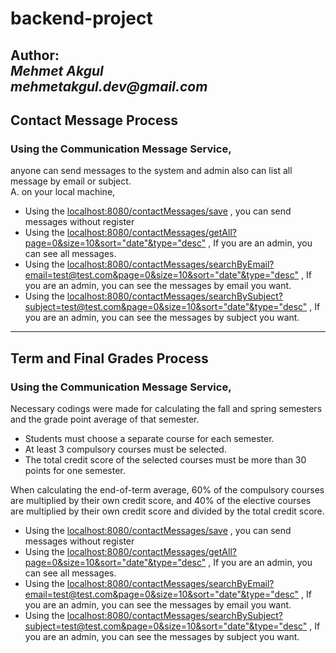 # backend-project

**Author:**  
_Mehmet Akgul_   
_mehmetakgul.dev@gmail.com_
---
## Contact Message Process
### Using the Communication Message Service,
anyone can send messages to the system and admin also can list all message by email or subject.  
A. on your local machine, 
* Using the  [localhost:8080/contactMessages/save](localhost:8080/contactMessages/save) , you can send messages without register 
* Using the  [localhost:8080/contactMessages/getAll?page=0&size=10&sort="date"&type="desc"](localhost:8080/contactMessages/getAll?page=0&size=10&sort="date"&type="desc") , If you are an admin, you can see all messages.
* Using the  [localhost:8080/contactMessages/searchByEmail?email=test@test.com&page=0&size=10&sort="date"&type="desc"](localhost:8080/contactMessages/searchByEmail?email=test@test.com&page=0&size=10&sort="date"&type="desc") , If you are an admin, you can see the messages by email you want.
* Using the  [localhost:8080/contactMessages/searchBySubject?subject=test@test.com&page=0&size=10&sort="date"&type="desc"](localhost:8080/contactMessages/searchBySubject?subject=test@test.com&page=0&size=10&sort="date"&type="desc") , If you are an admin, you can see the messages by subject you want.

---
## Term and Final Grades Process 
### Using the Communication Message Service,
Necessary codings were made for calculating the fall and spring semesters and the grade point average of that semester.  
* Students must choose a separate course for each semester.
* At least 3 compulsory courses must be selected.
* The total credit score of the selected courses must be more than 30 points for one semester.

When calculating the end-of-term average, 60% of the compulsory courses are multiplied by their own credit score, and 40% of the elective courses are multiplied by their own credit score and divided by the total credit score.
* Using the  [localhost:8080/contactMessages/save](localhost:8080/contactMessages/save) , you can send messages without register 
* Using the  [localhost:8080/contactMessages/getAll?page=0&size=10&sort="date"&type="desc"](localhost:8080/contactMessages/getAll?page=0&size=10&sort="date"&type="desc") , If you are an admin, you can see all messages.
* Using the  [localhost:8080/contactMessages/searchByEmail?email=test@test.com&page=0&size=10&sort="date"&type="desc"](localhost:8080/contactMessages/searchByEmail?email=test@test.com&page=0&size=10&sort="date"&type="desc") , If you are an admin, you can see the messages by email you want.
* Using the  [localhost:8080/contactMessages/searchBySubject?subject=test@test.com&page=0&size=10&sort="date"&type="desc"](localhost:8080/contactMessages/searchBySubject?subject=test@test.com&page=0&size=10&sort="date"&type="desc") , If you are an admin, you can see the messages by subject you want.

